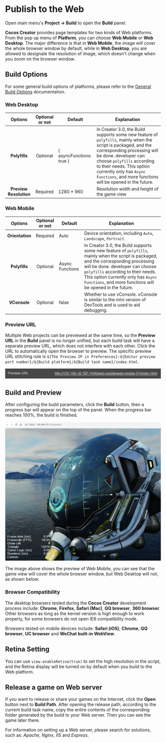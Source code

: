 # Publish to the Web

Open main menu's **Project -> Build** to open the **Build** panel.

**Cocos Creator** provides page templates for two kinds of Web platforms. From the pop up menu of **Platform**, you can choose **Web Mobile** or **Web Desktop**. The major difference is that in **Web Mobile**, the image will cover the whole browser window by default, while in **Web Desktop**, you are allowed to designate the resolution of image, which doesn't change when you zoom on the browser window.

## Build Options

For some general build options of platforms, please refer to the [General Build Options](build-options.md) documentation.

### Web Desktop

Options | Optional or not | Default | Explanation
:--: | :--: | - | -
**Polyfills** | Optional | { asyncFunctions: true } | In Creator 3.0, the Build supports some new feature of `polyfills`, mainly when the script is packaged, and the corresponding processing will be done. developer can choose `polyfills` according to their needs. This option currently only has `Async Functions`, and more functions will be opened in the future.
**Preview Resolution** | Required | 1280 * 960| Resolution width and height of the game view

### Web Mobile

Options | Optional or not | Default | Explanation
:--: | :--: | - | -
**Orientation** | Required | Auto | Device orientation, including `Auto`, `Landscape`, `Portrait`.
**Polyfills** | Optional | Async Functions | In Creator 3.0, the Build supports some new feature of `polyfills`, mainly when the script is packaged, and the corresponding processing will be done. developer can choose `polyfills` according to their needs. This option currently only has `Async Functions`, and more functions will be opened in the future.
**VConsole** | Optional | false | Whether to use vConsole. vConsole is similar to the mini version of DevTools and is used to aid debugging.

### Preview URL

Multiple Web projects can be previewed at the same time, so the **Preview URL** in the **Build** panel is no longer unified, but each build task will have a separate preview URL, which does not interfere with each other. Click the URL to automatically open the browser to preview. The specific preview URL stitching rule is `${The Preview IP in Preferences}:${Editor preview port number}/${Build platform}/${Build task name}/index.html`.

![](publish-web/preview-url.jpg)

## Build and Preview

After configuring the build parameters, click the **Build** button, then a progress bar will appear on the top of the panel. When the progress bar reaches 100%, the build is finished.

![web mobile](publish-web/web-mobile.png)

The image above shows the preview of Web Mobile, you can see that the game view will cover the whole browser window, but Web Desktop will not, as shown below:

### Browser Compatibility

The desktop browsers tested during the **Cocos Creator** development process include: **Chrome**, **Firefox**, **Safari (Mac)**, **QQ browser**, **360 browser**. Other browsers as long as the kernel version is high enough to work properly, for some browsers do not open IE6 compatibility mode.

Browsers tested on mobile devices include: **Safari (iOS)**, **Chrome**, **QQ browser**, **UC browser** and **WeChat built-in WebView**.

## Retina Setting

You can use `view.enableRetina(true)` to set the high resolution in the script, and the Retina display will be turned on by default when you build to the Web platform.

## Release a game on Web server

If you want to release or share your games on the Internet, click the **Open** button next to **Build Path**. After opening the release path, according to the current build task name, copy the entire contents of the corresponding folder generated by the build to your Web server. Then you can see the game later there.

For information on setting up a Web server, please search for solutions, such as: *Apache*, *Nginx*, *IIS* and *Express*.
